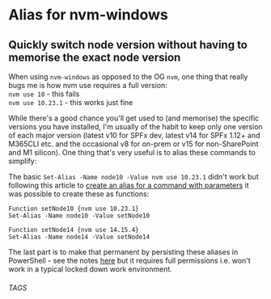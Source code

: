 # Alias for nvm-windows

## Quickly switch node version without having to memorise the exact node version

When using `nvm-windows` as opposed to the OG `nvm`, one thing that really bugs me is how nvm use requires a full version: <br />
`nvm use 10` - this fails<br />
`nvm use 10.23.1` - this works just fine

While there's a good chance you'll get used to (and memorise) the specific versions you have installed, I'm usually of the habit to keep only one version of each major version (latest v10 for SPFx dev, latest v14 for SPFx 1.12+ and M365CLI etc. and the occasional v8 for on-prem or v15 for non-SharePoint and M1 silicon). One thing that's very useful is to alias these commands to simplify:

The basic `Set-Alias -Name node10 -Value nvm use 10.23.1` didn't work but following this article to [create an alias for a command with parameters](hhttps://docs.microsoft.com/en-us/powershell/module/microsoft.powershell.utility/set-alias?view=powershell-7.1#example-5--create-an-alias-for-a-command-with-parameters) it was possible to create these as functions:

```
Function setNode10 {nvm use 10.23.1}
Set-Alias -Name node10 -Value setNode10

Function setNode14 {nvm use 14.15.4}
Set-Alias -Name node14 -Value setNode14
```

The last part is to make that permanent by persisting these aliases in PowerShell - see the notes [here](https://docs.microsoft.com/en-us/powershell/module/microsoft.powershell.utility/set-alias?view=powershell-7.1#notes) but it requires full permissions i.e. won't work in a typical locked down work environment.

###### TAGS

<Node> <NVM-Windows>
